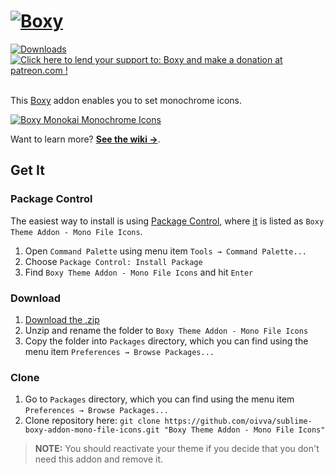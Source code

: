 # [![Boxy][img-name]][theme-downloads]

[![Downloads][img-downloads]][downloads]
[![Click here to lend your support to: Boxy and make a donation at patreon.com !][img-patreon]][patreon]&nbsp;

This [Boxy][theme] addon enables you to set monochrome icons.

[![Boxy Monokai Monochrome Icons][img-mono]][img-mono]

Want to learn more? [**See the wiki &#8594;**][wiki].

## Get It

### Package Control

The easiest way to install is using [Package Control][pc], where [it][downloads] is listed as `Boxy Theme Addon - Mono File Icons`.

1. Open `Command Palette` using menu item `Tools → Command Palette...`
2. Choose `Package Control: Install Package`
3. Find `Boxy Theme Addon - Mono File Icons` and hit `Enter`

### Download

1. [Download the .zip][releases]
2. Unzip and rename the folder to `Boxy Theme Addon - Mono File Icons`
3. Copy the folder into `Packages` directory, which you can find using the menu item `Preferences → Browse Packages...`

### Clone

1. Go to `Packages` directory, which you can find using the menu item `Preferences → Browse Packages...`
2. Clone repository here: `git clone https://github.com/oivva/sublime-boxy-addon-mono-file-icons.git "Boxy Theme Addon - Mono File Icons"`

> **NOTE:** You should reactivate your theme if you decide that you don't need this addon and remove it.

<!-- Links -->

[theme]: https://github.com/oivva/sublime-boxy
[theme-downloads]: https://packagecontrol.io/packages/Boxy%20Theme
[releases]: https://github.com/oivva/sublime-boxy-addon-mono-file-icons/releases
[downloads]: https://packagecontrol.io/packages/Boxy%20Theme%20Addon%20-%20Mono%20File%20Icons
[patreon]: https://www.patreon.com/oivva "Donate with Patreon"
[wiki]: https://github.com/oivva/sublime-boxy/wiki
[pc]: https://packagecontrol.io/

<!-- Images -->

[img-name]: https://raw.githubusercontent.com/oivva/sublime-boxy-assets/master/assets/readme/name.png
[img-downloads]: https://img.shields.io/packagecontrol/dt/Boxy%20Theme%20Addon%20-%20Mono%20File%20Icons.svg?maxAge=3600
[img-patreon]: https://raw.githubusercontent.com/oivva/sublime-boxy-assets/master/assets/readme/patreon.png
[img-mono]: https://raw.githubusercontent.com/oivva/sublime-boxy-assets/master/assets/readme/mono-file-icons-dark-ui.png
